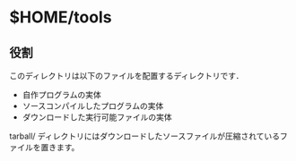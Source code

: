 # $HOME/tools

## 役割

このディレクトリは以下のファイルを配置するディレクトリです．

- 自作プログラムの実体
- ソースコンパイルしたプログラムの実体
- ダウンロードした実行可能ファイルの実体

tarball/ ディレクトリにはダウンロードしたソースファイルが圧縮されているファイルを置きます。
